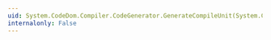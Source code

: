 ```yaml
---
uid: System.CodeDom.Compiler.CodeGenerator.GenerateCompileUnit(System.CodeDom.CodeCompileUnit)
internalonly: False
---
```

